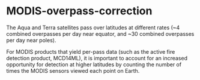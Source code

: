 # MODIS-overpass-correction

The Aqua and Terra satellites pass over latitudes at different rates (~4 combined overpasses per day near equator, and ~30 combined overpasses per day near poles). 

For MODIS products that yield per-pass data (such as the active fire detection product, MCD14ML), it is important to account for an increased opportunity for detection at higher latitudes by counting the number of times the MODIS sensors viewed each point on Earth.

